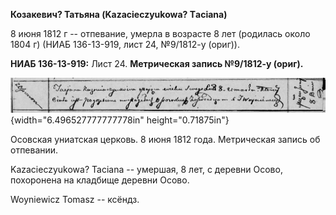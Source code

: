 **Козакевич? Татьяна (Kazacieczyukowa? Тaciana)**

8 июня 1812 г -- отпевание, умерла в возрасте 8 лет (родилась около 1804
г) (НИАБ 136-13-919, лист 24, №9/1812-у (ориг)).

**НИАБ 136-13-919:** Лист 24. **Метрическая запись №9/1812-у (ориг).**

![](./media/7dee41933b44c53e2254b0bc55257c712de7148e.png){width="6.496527777777778in"
height="0.71875in"}

Осовская униатская церковь. 8 июня 1812 года. Метрическая запись об
отпевании.

Kazacieczyukowa? Taciana -- умершая, 8 лет, с деревни Осово, похоронена
на кладбище деревни Осово.

Woyniewicz Tomasz -- ксёндз.
